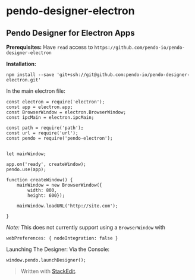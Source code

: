 # pendo-designer-electron
## Pendo Designer for Electron Apps ##
**Prerequisites:**
Have `read` access to 
`https://github.com/pendo-io/pendo-designer-electron`


**Installation:**

    npm install --save 'git+ssh://git@github.com:pendo-io/pendo-designer-electron.git'
    
In the main electron file:


 

    const electron = require('electron');
    const app = electron.app;
    const BrowserWindow = electron.BrowserWindow;
    const ipcMain = electron.ipcMain;
    
    const path = require('path');
    const url = require('url');
    const pendo = require('pendo-electron');
    
    
    let mainWindow;
    
    app.on('ready', createWindow);
    pendo.use(app);
    
    function createWindow() {
        mainWindow = new BrowserWindow({
	        width: 800,
            height: 600});
    
        mainWindow.loadURL('http://site.com');
    
    }
*Note:*
This does not currently support using a `BrowserWindow` with 

    webPreferences: { nodeIntegration: false }

Launching The Designer:
Via the Console:

    window.pendo.launchDesigner();

> Written with [StackEdit](https://stackedit.io/).

